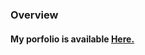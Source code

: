 ### Overview

#### My porfolio is available <a href="https://bhat-priyanka.github.io/" target="_blank">Here.</a>
